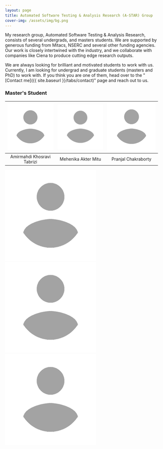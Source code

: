 ```yaml
---
layout: page
title: Automated Software Testing & Analysis Research (A-STAR) Group
cover-img: /assets/img/bg.png
---
```


<!--- 
Add an image to the /assets/img/ directory and add that file name like the following line above the "---" to add a cover image.

cover-img: /assets/img/path.jpg 
--->

My research group, Automated Software Testing & Analysis Research, consists of several undergrads, and masters students. We are supported by
generous funding from Mitacs, NSERC and several other funding agencies. Our work is closely intertwined with the industry, and we collaborate 
with companies like Ciena to produce cutting edge research outputs.

We are always looking for brilliant and motivated students to work with us. Currently, I am looking for undergrad and graduate students 
(masters and PhD) to work with. If you think you are one of them, head over to the "[Contact me]({{ site.baseurl }}/tabs/contact)" page and 
reach out to us.

### Master's Student


| ![Amirmahdi Khosravi Tabrizi](/assets/img/people/image.png) | ![Mehenika Akter Mitu](/assets/img/people/image.png) | ![Pranjal Chakraborty](/assets/img/people/image.png) |
| :--: | :--: | :--: |
| Amirmahdi Khosravi Tabrizi | Mehenika Akter Mitu | Pranjal Chakraborty |


![Sarwat Islam Dipanzan](/assets/img/people/image.png)
![Mohammed Adib Khan](/assets/img/people/image.png)
![Yue Guan](/assets/img/people/image.png)
